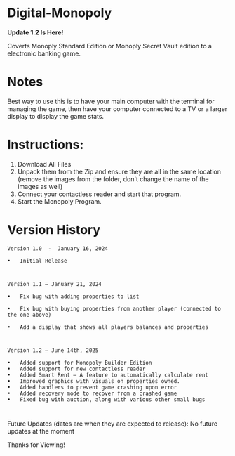 # Digital-Monopoly

**Update 1.2 Is Here!**

Coverts Monoply Standard Edition or Monoply Secret Vault edition to a electronic banking game.

# Notes
Best way to use this is to have your main computer with the terminal for managing the game, then have your computer connected to a TV or a larger display to display the game stats.

# Instructions:
1. Download All Files
2. Unpack them from the Zip and ensure they are all in the same location (remove the images from the folder, don't change the name of the images as well)
3. Connect your contactless reader and start that program.
4. Start the Monopoly Program.

# Version History
	Version 1.0  -  January 16, 2024

  	•	Initial Release 	
#
	Version 1.1 – January 21, 2024

  	•	Fix bug with adding properties to list

  	•	Fix bug with buying properties from another player (connected to the one above)

  	•	Add a display that shows all players balances and properties

#
	Version 1.2 – June 14th, 2025
 
	•	Added support for Monopoly Builder Edition
	•	Added support for new contactless reader
	•	Added Smart Rent – A feature to automatically calculate rent
	•	Improved graphics with visuals on properties owned.
	•	Added handlers to prevent game crashing upon error
	•	Added recovery mode to recover from a crashed game
	•	Fixed bug with auction, along with various other small bugs


# 
Future Updates (dates are when they are expected to release):
No future updates at the moment

 
Thanks for Viewing!
